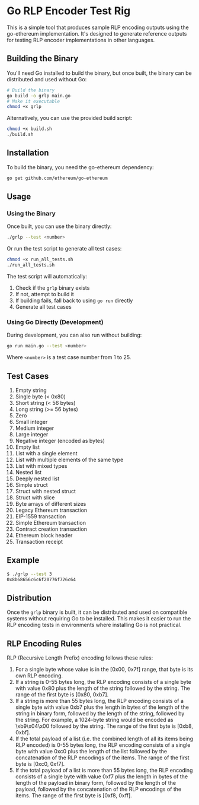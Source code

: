 # Go RLP Encoder Test Rig

This is a simple tool that produces sample RLP encoding outputs using the go-ethereum implementation. It's designed to generate reference outputs for testing RLP encoder implementations in other languages.

## Building the Binary

You'll need Go installed to build the binary, but once built, the binary can be distributed and used without Go:

```bash
# Build the binary
go build -o grlp main.go
# Make it executable
chmod +x grlp
```

Alternatively, you can use the provided build script:

```bash
chmod +x build.sh
./build.sh
```

## Installation

To build the binary, you need the go-ethereum dependency:

```bash
go get github.com/ethereum/go-ethereum
```

## Usage

### Using the Binary

Once built, you can use the binary directly:

```bash
./grlp --test <number>
```

Or run the test script to generate all test cases:

```bash
chmod +x run_all_tests.sh
./run_all_tests.sh
```

The test script will automatically:
1. Check if the `grlp` binary exists
2. If not, attempt to build it
3. If building fails, fall back to using `go run` directly
4. Generate all test cases

### Using Go Directly (Development)

During development, you can also run without building:

```bash
go run main.go --test <number>
```

Where `<number>` is a test case number from 1 to 25.

## Test Cases

1. Empty string
2. Single byte (< 0x80)
3. Short string (< 56 bytes)
4. Long string (>= 56 bytes)
5. Zero
6. Small integer
7. Medium integer
8. Large integer
9. Negative integer (encoded as bytes)
10. Empty list
11. List with a single element
12. List with multiple elements of the same type
13. List with mixed types
14. Nested list
15. Deeply nested list
16. Simple struct
17. Struct with nested struct
18. Struct with slice
19. Byte arrays of different sizes
20. Legacy Ethereum transaction
21. EIP-1559 transaction
22. Simple Ethereum transaction
23. Contract creation transaction
24. Ethereum block header
25. Transaction receipt

## Example

```bash
$ ./grlp --test 3
0x8b68656c6c6f20776f726c64
```

## Distribution

Once the `grlp` binary is built, it can be distributed and used on compatible systems without requiring Go to be installed. This makes it easier to run the RLP encoding tests in environments where installing Go is not practical.

## RLP Encoding Rules

RLP (Recursive Length Prefix) encoding follows these rules:

1. For a single byte whose value is in the [0x00, 0x7f] range, that byte is its own RLP encoding.
2. If a string is 0-55 bytes long, the RLP encoding consists of a single byte with value 0x80 plus the length of the string followed by the string. The range of the first byte is [0x80, 0xb7].
3. If a string is more than 55 bytes long, the RLP encoding consists of a single byte with value 0xb7 plus the length in bytes of the length of the string in binary form, followed by the length of the string, followed by the string. For example, a 1024-byte string would be encoded as \xb9\x04\x00 followed by the string. The range of the first byte is [0xb8, 0xbf].
4. If the total payload of a list (i.e. the combined length of all its items being RLP encoded) is 0-55 bytes long, the RLP encoding consists of a single byte with value 0xc0 plus the length of the list followed by the concatenation of the RLP encodings of the items. The range of the first byte is [0xc0, 0xf7].
5. If the total payload of a list is more than 55 bytes long, the RLP encoding consists of a single byte with value 0xf7 plus the length in bytes of the length of the payload in binary form, followed by the length of the payload, followed by the concatenation of the RLP encodings of the items. The range of the first byte is [0xf8, 0xff]. 